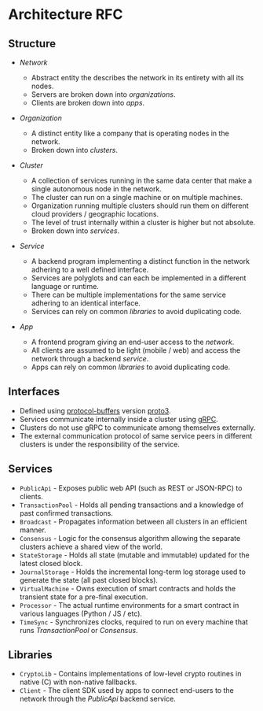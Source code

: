 # Architecture RFC

## Structure

* *Network*
  * Abstract entity the describes the network in its entirety with all its nodes.
  * Servers are broken down into *organizations*.
  * Clients are broken down into *apps*.

* *Organization*
  * A distinct entity like a company that is operating nodes in the network.
  * Broken down into *clusters*.

* *Cluster*
  * A collection of services running in the same data center that make a single autonomous node in the network.
  * The cluster can run on a single machine or on multiple machines.
  * Organization running multiple clusters should run them on different cloud providers / geographic locations.
  * The level of trust internally within a cluster is higher but not absolute.
  * Broken down into *services*.

* *Service*
  * A backend program implementing a distinct function in the network adhering to a well defined interface.
  * Services are polyglots and can each be implemented in a different language or runtime.
  * There can be multiple implementations for the same service adhering to an identical interface.
  * Services can rely on common *libraries* to avoid duplicating code.

* *App*
  * A frontend program giving an end-user access to the *network*.
  * All clients are assumed to be light (mobile / web) and access the network through a backend *service*.
  * Apps can rely on common *libraries* to avoid duplicating code.

## Interfaces

  * Defined using [protocol-buffers](https://developers.google.com/protocol-buffers/docs/overview) version [proto3](https://developers.google.com/protocol-buffers/docs/proto3).
  * Services communicate internally inside a cluster using [gRPC](https://grpc.io/).
  * Clusters do not use gRPC to communicate among themselves externally.
  * The external communication protocol of same service peers in different clusters is under the responsibility of the service.

## Services

  * `PublicApi` - Exposes public web API (such as REST or JSON-RPC) to clients.
  * `TransactionPool` - Holds all pending transactions and a knowledge of past confirmed transactions.
  * `Broadcast` - Propagates information between all clusters in an efficient manner.
  * `Consensus` - Logic for the consensus algorithm allowing the separate clusters achieve a shared view of the world.
  * `StateStorage` - Holds all state (mutable and immutable) updated for the latest closed block.
  * `JournalStorage` - Holds the incremental long-term log storage used to generate the state (all past closed blocks).
  * `VirtualMachine` - Owns execution of smart contracts and holds the transient state for a pre-final execution.
  * `Processor` - The actual runtime environments for a smart contract in various languages (Python / JS / etc).
  * `TimeSync` - Synchronizes clocks, required to run on every machine that runs *TransactionPool* or *Consensus*.

## Libraries

  * `CryptoLib` - Contains implementations of low-level crypto routines in native (C) with non-native fallbacks.
  * `Client` - The client SDK used by apps to connect end-users to the network through the *PublicApi* backend service.
